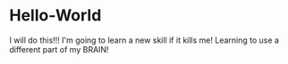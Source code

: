 # Hello-World
I will do this!!!
I'm going to learn a new skill if it kills me! Learning to use a different part of my BRAIN!
